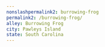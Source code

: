 ```yaml
---
﻿nonslashpermalink2: burrowing-frog
permalink2: /burrowing-frog/
alley: Burrowing Frog
city: Pawleys Island
state: South Carolina
---
```

